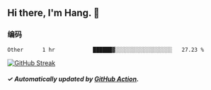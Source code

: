## Hi there, I'm Hang. 👋

### 编码

<!--START_SECTION:waka-->

```text
Other      1 hr            ██████▓░░░░░░░░░░░░░░░░░░   27.23 %
```

<!--END_SECTION:waka-->

[![GitHub Streak](https://github-readme-streak-stats.herokuapp.com?user=huhuhang&hide_border=true&date_format=%5BY.%5Dn.j)](https://git.io/streak-stats)

##### ✓ Automatically updated by [GitHub Action](https://github.com/huhuhang/huhuhang/actions).
